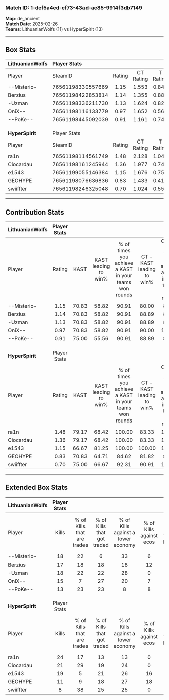 ### Match ID: 1-def5a4ed-ef73-43ad-ae85-9914f3db7149  
**Map**: de_ancient  
**Match Date**: 2025-02-26  
**Teams**: LithuanianWolfs (11) vs HyperSpirit (13)  

---  

## Box Stats  

| **LithuanianWolfs** | Player Stats      |        |           |          |       |      |       |         |        |      |     |
| :- | :- | :-: | :-: | :-: | :-: | :-: | :-: | :-: | :-: | :-: | :-: |
| Player              | SteamID           | Rating | CT Rating | T Rating | KAST  | ADR  | Kills | Assists | Deaths | K/D  | HS% |
| --Misterio-         | 76561198330557669 |  1.15  |   1.553   |  0.846   | 70.83 | 70.8 |  18   |    2    |   14   | 1.29 | 44  |
| Berzius             | 76561198422853814 |  1.14  |   1.355   |  0.883   | 70.83 | 71.1 |  17   |    8    |   14   | 1.21 | 70  |
| -Uzman              | 76561198336211730 |  1.13  |   1.624   |  0.825   | 70.83 | 96.3 |  18   |    5    |   19   | 0.95 | 72  |
| OniX--              | 76561198116133779 |  0.97  |   1.652   |  0.568   | 70.83 | 65.9 |  15   |    5    |   17   | 0.88 | 20  |
| --PoKe--            | 76561198445092039 |  0.91  |   1.161   |  0.743   | 75.00 | 70.9 |  13   |    6    |   19   | 0.68 | 69  |
|                     |                   |        |           |          |       |      |       |         |        |      |     |
|                     |                   |        |           |          |       |      |       |         |        |      |     |
|                     |                   |        |           |          |       |      |       |         |        |      |     |
| **HyperSpirit**     | Player Stats      |        |           |          |       |      |       |         |        |      |     |
| Player              | SteamID           | Rating | CT Rating | T Rating | KAST  | ADR  | Kills | Assists | Deaths | K/D  | HS% |
| ra1n                | 76561198114561749 |  1.48  |   2.128   |  1.043   | 79.17 | 95.8 |  24   |    7    |   16   | 1.50 | 20  |
| Ciocardau           | 76561198161245944 |  1.36  |   1.977   |  0.748   | 79.17 | 90.0 |  21   |    8    |   16   | 1.31 | 61  |
| e1543               | 76561199055146384 |  1.15  |   1.676   |  0.751   | 66.67 | 84.5 |  19   |    5    |   17   | 1.12 | 73  |
| GEOHYPE             | 76561198076636836 |  0.83  |   1.433   |  0.414   | 70.83 | 53.9 |  11   |    5    |   15   | 0.73 | 27  |
| swiiffter           | 76561198246325048 |  0.70  |   1.024   |  0.556   | 75.00 | 49.1 |   8   |    6    |   17   | 0.47 | 87  |
---  

## Contribution Stats  

| **LithuanianWolfs** | Player Stats |       |                      |                                                        |                           |                                                             |                          |                                                            |
| :- | :-: | :-: | :-: | :-: | :-: | :-: | :-: | :-: |
| Player              |    Rating    | KAST  | KAST leading to win% | % of times you achieve a KAST in your teams won rounds | CT - KAST leading to win% | CT - % of times you achieve a KAST in your teams won rounds | T - KAST leading to win% | T - % of times you achieve a KAST in your teams won rounds |
| --Misterio-         |     1.15     | 70.83 |        58.82         |                         90.91                          |           80.00           |                            88.89                            |          28.57           |                           100.00                           |
| Berzius             |     1.14     | 70.83 |        58.82         |                         90.91                          |           88.89           |                            88.89                            |          25.00           |                           100.00                           |
| -Uzman              |     1.13     | 70.83 |        58.82         |                         90.91                          |           88.89           |                            88.89                            |          25.00           |                           100.00                           |
| OniX--              |     0.97     | 70.83 |        58.82         |                         90.91                          |           90.00           |                           100.00                            |          14.29           |                           50.00                            |
| --PoKe--            |     0.91     | 75.00 |        55.56         |                         90.91                          |           88.89           |                            88.89                            |          22.22           |                           100.00                           |
|                     |              |       |                      |                                                        |                           |                                                             |                          |                                                            |
|                     |              |       |                      |                                                        |                           |                                                             |                          |                                                            |
|                     |              |       |                      |                                                        |                           |                                                             |                          |                                                            |
| **HyperSpirit**     | Player Stats |       |                      |                                                        |                           |                                                             |                          |                                                            |
| Player              |    Rating    | KAST  | KAST leading to win% | % of times you achieve a KAST in your teams won rounds | CT - KAST leading to win% | CT - % of times you achieve a KAST in your teams won rounds | T - KAST leading to win% | T - % of times you achieve a KAST in your teams won rounds |
| ra1n                |     1.48     | 79.17 |        68.42         |                         100.00                         |           83.33           |                           100.00                            |          42.86           |                           100.00                           |
| Ciocardau           |     1.36     | 79.17 |        68.42         |                         100.00                         |           83.33           |                           100.00                            |          42.86           |                           100.00                           |
| e1543               |     1.15     | 66.67 |        81.25         |                         100.00                         |          100.00           |                           100.00                            |          50.00           |                           100.00                           |
| GEOHYPE             |     0.83     | 70.83 |        64.71         |                         84.62                          |           81.82           |                            90.00                            |          33.33           |                           66.67                            |
| swiiffter           |     0.70     | 75.00 |        66.67         |                         92.31                          |           90.91           |                           100.00                            |          28.57           |                           66.67                            |
---  

## Extended Box Stats  

| **LithuanianWolfs** | Player Stats |                            |                            |                                    |                         |                              |                                 |        |                             |                                     |                          |                               |                            |
| :- | :-: | :-: | :-: | :-: | :-: | :-: | :-: | :-: | :-: | :-: | :-: | :-: | :-: |
| Player              |    Kills     | % of Kills that are trades | % of Kills that got traded | % of Kills against a lower economy | % of Kills against ecos | % of Kills that are flawless | % of Kills that are close duels | Deaths | % of Deaths that get traded | % of Deaths against a lower economy | % of Deaths against ecos | % of Deaths that are flawless | % of Deaths that are close |
| --Misterio-         |      18      |             22             |             6              |                 33                 |            6            |              67              |                0                |   14   |             14              |                  7                  |            0             |              71               |             7              |
| Berzius             |      17      |             18             |             18             |                 18                 |           12            |              76              |               12                |   14   |              0              |                 14                  |            0             |              93               |             0              |
| -Uzman              |      18      |             22             |             22             |                 28                 |            0            |              44              |                0                |   19   |             21              |                 11                  |            0             |              42               |             5              |
| OniX--              |      15      |             7              |             27             |                 20                 |            7            |              60              |               13                |   17   |             35              |                 12                  |            0             |              65               |             0              |
| --PoKe--            |      13      |             23             |             23             |                 8                  |            8            |              85              |                0                |   19   |             16              |                 21                  |            5             |              63               |             5              |
|                     |              |                            |                            |                                    |                         |                              |                                 |        |                             |                                     |                          |                               |                            |
|                     |              |                            |                            |                                    |                         |                              |                                 |        |                             |                                     |                          |                               |                            |
|                     |              |                            |                            |                                    |                         |                              |                                 |        |                             |                                     |                          |                               |                            |
| **HyperSpirit**     | Player Stats |                            |                            |                                    |                         |                              |                                 |        |                             |                                     |                          |                               |                            |
| Player              |    Kills     | % of Kills that are trades | % of Kills that got traded | % of Kills against a lower economy | % of Kills against ecos | % of Kills that are flawless | % of Kills that are close duels | Deaths | % of Deaths that get traded | % of Deaths against a lower economy | % of Deaths against ecos | % of Deaths that are flawless | % of Deaths that are close |
| ra1n                |      24      |             17             |             13             |                 13                 |            0            |              63              |                0                |   16   |             25              |                 19                  |            0             |              63               |             6              |
| Ciocardau           |      21      |             29             |             19             |                 24                 |            0            |              62              |               10                |   16   |              0              |                 19                  |            0             |              63               |             6              |
| e1543               |      19      |             5              |             21             |                 26                 |           16            |              58              |                5                |   17   |             18              |                 18                  |            0             |              71               |             0              |
| GEOHYPE             |      11      |             9              |             18             |                 27                 |           18            |              64              |                0                |   15   |             27              |                 20                  |            0             |              67               |             7              |
| swiiffter           |      8       |             38             |             25             |                 25                 |            0            |              75              |                0                |   17   |             24              |                 18                  |            0             |              65               |             6              |
